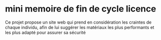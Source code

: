 # mini memoire de fin de cycle licence
 Ce projet propose un site web qui prend en considération les craintes de chaque individu, afin de lui suggérer les matériaux les plus performants et les plus adapté pour assurer sa sécurité
